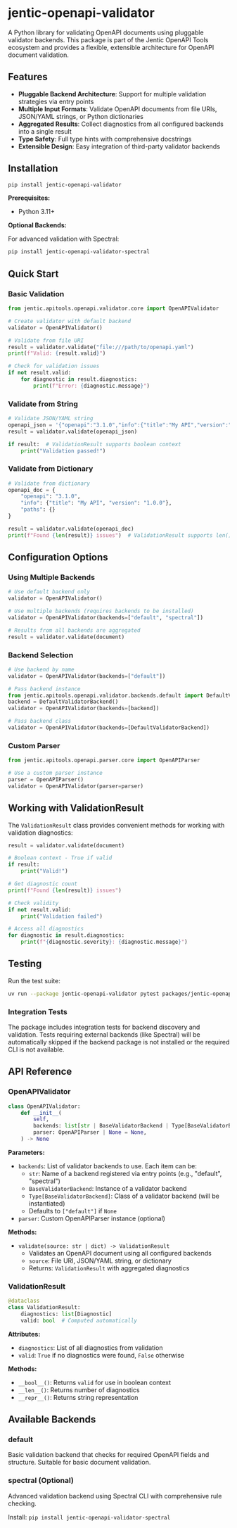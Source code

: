 # jentic-openapi-validator

A Python library for validating OpenAPI documents using pluggable validator backends. This package is part of the Jentic OpenAPI Tools ecosystem and provides a flexible, extensible architecture for OpenAPI document validation.

## Features

- **Pluggable Backend Architecture**: Support for multiple validation strategies via entry points
- **Multiple Input Formats**: Validate OpenAPI documents from file URIs, JSON/YAML strings, or Python dictionaries
- **Aggregated Results**: Collect diagnostics from all configured backends into a single result
- **Type Safety**: Full type hints with comprehensive docstrings
- **Extensible Design**: Easy integration of third-party validator backends

## Installation

```bash
pip install jentic-openapi-validator
```

**Prerequisites:**
- Python 3.11+

**Optional Backends:**

For advanced validation with Spectral:

```bash
pip install jentic-openapi-validator-spectral
```

## Quick Start

### Basic Validation

```python
from jentic.apitools.openapi.validator.core import OpenAPIValidator

# Create validator with default backend
validator = OpenAPIValidator()

# Validate from file URI
result = validator.validate("file:///path/to/openapi.yaml")
print(f"Valid: {result.valid}")

# Check for validation issues
if not result.valid:
    for diagnostic in result.diagnostics:
        print(f"Error: {diagnostic.message}")
```

### Validate from String

```python
# Validate JSON/YAML string
openapi_json = '{"openapi":"3.1.0","info":{"title":"My API","version":"1.0.0"},"paths":{}}'
result = validator.validate(openapi_json)

if result:  # ValidationResult supports boolean context
    print("Validation passed!")
```

### Validate from Dictionary

```python
# Validate from dictionary
openapi_doc = {
    "openapi": "3.1.0",
    "info": {"title": "My API", "version": "1.0.0"},
    "paths": {}
}

result = validator.validate(openapi_doc)
print(f"Found {len(result)} issues")  # ValidationResult supports len()
```

## Configuration Options

### Using Multiple Backends

```python
# Use default backend only
validator = OpenAPIValidator()

# Use multiple backends (requires backends to be installed)
validator = OpenAPIValidator(backends=["default", "spectral"])

# Results from all backends are aggregated
result = validator.validate(document)
```

### Backend Selection

```python
# Use backend by name
validator = OpenAPIValidator(backends=["default"])

# Pass backend instance
from jentic.apitools.openapi.validator.backends.default import DefaultValidatorBackend
backend = DefaultValidatorBackend()
validator = OpenAPIValidator(backends=[backend])

# Pass backend class
validator = OpenAPIValidator(backends=[DefaultValidatorBackend])
```

### Custom Parser

```python
from jentic.apitools.openapi.parser.core import OpenAPIParser

# Use a custom parser instance
parser = OpenAPIParser()
validator = OpenAPIValidator(parser=parser)
```

## Working with ValidationResult

The `ValidationResult` class provides convenient methods for working with validation diagnostics:

```python
result = validator.validate(document)

# Boolean context - True if valid
if result:
    print("Valid!")

# Get diagnostic count
print(f"Found {len(result)} issues")

# Check validity
if not result.valid:
    print("Validation failed")

# Access all diagnostics
for diagnostic in result.diagnostics:
    print(f"{diagnostic.severity}: {diagnostic.message}")
```

## Testing

Run the test suite:

```bash
uv run --package jentic-openapi-validator pytest packages/jentic-openapi-validator -v
```

### Integration Tests

The package includes integration tests for backend discovery and validation. Tests requiring external backends (like Spectral) will be automatically skipped if the backend package is not installed or the required CLI is not available.

## API Reference

### OpenAPIValidator

```python
class OpenAPIValidator:
    def __init__(
        self,
        backends: list[str | BaseValidatorBackend | Type[BaseValidatorBackend]] | None = None,
        parser: OpenAPIParser | None = None,
    ) -> None
```

**Parameters:**
- `backends`: List of validator backends to use. Each item can be:
  - `str`: Name of a backend registered via entry points (e.g., "default", "spectral")
  - `BaseValidatorBackend`: Instance of a validator backend
  - `Type[BaseValidatorBackend]`: Class of a validator backend (will be instantiated)
  - Defaults to `["default"]` if `None`
- `parser`: Custom OpenAPIParser instance (optional)

**Methods:**

- `validate(source: str | dict) -> ValidationResult`
  - Validates an OpenAPI document using all configured backends
  - `source`: File URI, JSON/YAML string, or dictionary
  - Returns: `ValidationResult` with aggregated diagnostics

### ValidationResult

```python
@dataclass
class ValidationResult:
    diagnostics: list[Diagnostic]
    valid: bool  # Computed automatically
```

**Attributes:**
- `diagnostics`: List of all diagnostics from validation
- `valid`: `True` if no diagnostics were found, `False` otherwise

**Methods:**
- `__bool__()`: Returns `valid` for use in boolean context
- `__len__()`: Returns number of diagnostics
- `__repr__()`: Returns string representation

## Available Backends

### default
Basic validation backend that checks for required OpenAPI fields and structure. Suitable for basic document validation.

### spectral (Optional)
Advanced validation backend using Spectral CLI with comprehensive rule checking.

Install: `pip install jentic-openapi-validator-spectral`
